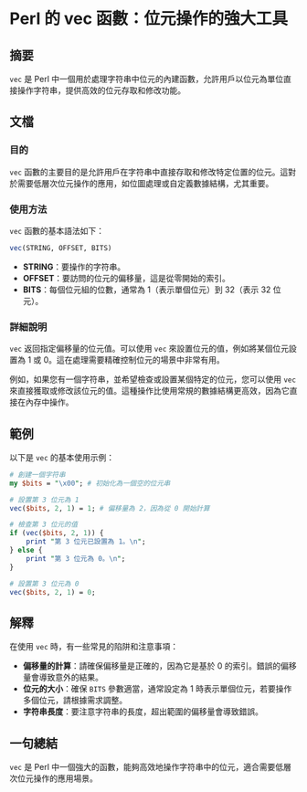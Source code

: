 <!--
Meta Description: # Perl 的 vec 函數：位元操作的強大工具 ## 摘要 `vec` 是 Perl 中一個用於處理字符串中位元的內建函數，允許用戶以位元為單位直接操作字符串，提供高效的位元存取和修改功能。 ## 文檔 ### 目的 `vec` 函數的主要目的是允許用戶在字符串中直接存取和修改特定位置的位元。這...
Meta Keywords: vec, bits, perl, 位元為, string
-->

# Perl 的 vec 函數：位元操作的強大工具

## 摘要
`vec` 是 Perl 中一個用於處理字符串中位元的內建函數，允許用戶以位元為單位直接操作字符串，提供高效的位元存取和修改功能。

## 文檔
### 目的
`vec` 函數的主要目的是允許用戶在字符串中直接存取和修改特定位置的位元。這對於需要低層次位元操作的應用，如位圖處理或自定義數據結構，尤其重要。

### 使用方法
`vec` 函數的基本語法如下：

```perl
vec(STRING, OFFSET, BITS)
```

- **STRING**：要操作的字符串。
- **OFFSET**：要訪問的位元的偏移量，這是從零開始的索引。
- **BITS**：每個位元組的位數，通常為 1（表示單個位元）到 32（表示 32 位元）。

### 詳細說明
`vec` 返回指定偏移量的位元值。可以使用 `vec` 來設置位元的值，例如將某個位元設置為 1 或 0。這在處理需要精確控制位元的場景中非常有用。

例如，如果您有一個字符串，並希望檢查或設置某個特定的位元，您可以使用 `vec` 來直接獲取或修改該位元的值。這種操作比使用常規的數據結構更高效，因為它直接在內存中操作。

## 範例
以下是 `vec` 的基本使用示例：

```perl
# 創建一個字符串
my $bits = "\x00"; # 初始化為一個空的位元串

# 設置第 3 位元為 1
vec($bits, 2, 1) = 1; # 偏移量為 2，因為從 0 開始計算

# 檢查第 3 位元的值
if (vec($bits, 2, 1)) {
    print "第 3 位元已設置為 1。\n";
} else {
    print "第 3 位元為 0。\n";
}

# 設置第 3 位元為 0
vec($bits, 2, 1) = 0;
```

## 解釋
在使用 `vec` 時，有一些常見的陷阱和注意事項：
- **偏移量的計算**：請確保偏移量是正確的，因為它是基於 0 的索引。錯誤的偏移量會導致意外的結果。
- **位元的大小**：確保 `BITS` 參數適當，通常設定為 1 時表示單個位元，若要操作多個位元，請根據需求調整。
- **字符串長度**：要注意字符串的長度，超出範圍的偏移量會導致錯誤。

## 一句總結
`vec` 是 Perl 中一個強大的函數，能夠高效地操作字符串中的位元，適合需要低層次位元操作的應用場景。